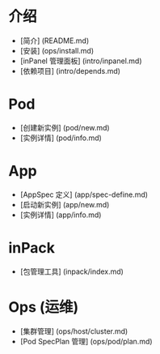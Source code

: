 # 介绍
* [简介] (README.md)
* [安装] (ops/install.md)
* [inPanel 管理面板] (intro/inpanel.md)
* [依赖项目] (intro/depends.md)

# Pod
* [创建新实例]  (pod/new.md)
* [实例详情]  (pod/info.md)

# App
* [AppSpec 定义] (app/spec-define.md)
* [启动新实例] (app/new.md)
* [实例详情] (app/info.md)

# inPack
* [包管理工具] (inpack/index.md)

# Ops (运维)
* [集群管理] (ops/host/cluster.md)
* [Pod SpecPlan 管理] (ops/pod/plan.md)

